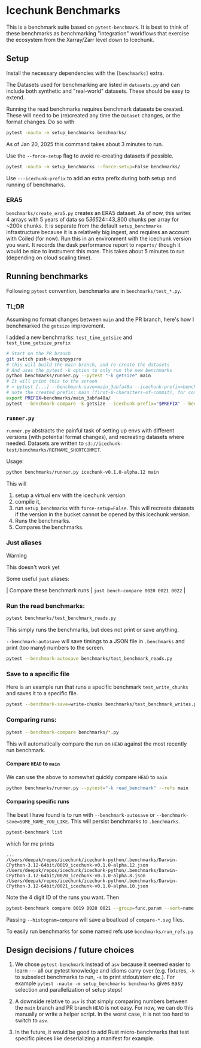 # Icechunk Benchmarks

This is a benchmark suite based on `pytest-benchmark`.
It is best to think of these benchmarks as benchmarking "integration" workflows that exercise the ecosystem from the Xarray/Zarr level down to Icechunk.

## Setup

Install the necessary dependencies with the `[benchmarks]` extra.

The Datasets used for benchmarking are listed in `datasets.py` and can include both synthetic and "real-world" datasets.
These should be easy to extend.

Running the read benchmarks requires benchmark datasets be created.
These will need to be (re)created any time the `Dataset` changes, or the format changes.
Do so with
``` sh
pytest -nauto -m setup_benchmarks benchmarks/
```
As of Jan 20, 2025 this command takes about 3 minutes to run.

Use the `--force-setup` flag to avoid re-creating datasets if possible.

``` sh
pytest -nauto -m setup_benchmarks --force-setup=False benchmarks/
```
Use `---icechunk-prefix` to add an extra prefix during both setup and running of benchmarks.


### ERA5

`benchmarks/create_era5.py` creates an ERA5 dataset.
As of now, this writes 4 arrays with 5 years of data so 5*365*24=43_800 chunks per array for ~200k chunks.
It is separate from the default `setup_benchmarks` infrastructure because it is a relatively big ingest, and requires an account with Coiled (for now).
Run this in an environment with the icechunk version you want.
It records the dask performance report to `reports/` though it would be nice to instrument this more.
This takes about 5 minutes to run (depending on cloud scaling time).

## Running benchmarks
Following `pytest` convention, benchmarks are in `benchmarks/test_*.py`.

### TL;DR

Assuming no format changes between `main` and the PR branch, here's how I benchmarked the `getsize` improvement.

I added a new benchmarks: `test_time_getsize` and `test_time_getsize_prefix`

``` sh
# Start on the PR branch
git switch push-uknyqnpypzro
# this will build the main branch, and re-create the datasets
# And uses the pytest -k option to only run the new benchmarks
python benchmarks/runner.py --pytest "-k getsize" main
# It will print this to the screen
# > pytest [...] --benchmark-save=main_3abfa48a --icechunk-prefix=benchmarks/main_3abfa48a/  benchmarks/
# note the created prefix: main_(first-8-characters-of-commit), for convenienve export it
export PREFIX=benchmarks/main_3abfa48a/
pytest --benchmark-compare -k getsize --icechunk-prefix="$PREFIX" --benchmark-column=median benchmarks/
```

### `runner.py`

`runner.py` abstracts the painful task of setting up envs with different versions (with potential format changes), and recreating datasets where needed.
Datasets are written to `s3://icechunk-test/benchmarks/REFNAME_SHORTCOMMIT`.

Usage:
``` sh
python benchmarks/runner.py icechunk-v0.1.0-alpha.12 main
```
This will
1. setup a virtual env with the icechunk version
2. compile it,
3. run `setup_benchmarks` with `force-setup=False`. This will recreate datasets if the version in the bucket cannot be opened by this icechunk version.
4. Runs the benchmarks.
5. Compares the benchmarks.

### Just aliases

> [!WARNING]
> This doesn't work yet

Some useful `just` aliases:

| Compare these benchmark runs | `just bench-compare 0020 0021 0022` |

### Run the read benchmarks:
``` sh
pytest benchmarks/test_benchmark_reads.py
```

This simply runs the benchmarks, but does not print or save anything.

`--benchmark-autosave` will save timings to a JSON file in `.benchmarks` and print (too many) numbers to the screen.
```sh
pytest --benchmark-autosave benchmarks/test_benchmark_reads.py
```

### Save to a specific file

Here is an example run that runs a specific benchmark `test_write_chunks` and saves it to a specific file.
```sh
pytest --benchmark-save=write-chunks benchmarks/test_benchmark_writes.py::test_write_chunks
```

### Comparing runs:

``` sh
pytest --benchmark-compare benchmarks/*.py
```

This will automatically compare the run on `HEAD` against the most recently run benchmark.

#### Compare `HEAD` to `main`

We can use the above to somewhat quickly compare `HEAD` to `main`

``` sh
python benchmarks/runner.py --pytest="-k read_benchmark" --refs main
```

#### Comparing specific runs

The best I have found is to run with `--benchmark-autosave` or `--benchmark-save=SOME_NAME_YOU_LIKE`. This will persist benchmarks to
`.benchmarks`.

``` sh
pytest-benchmark list
```
which for me prints
```
...
/Users/deepak/repos/icechunk/icechunk-python/.benchmarks/Darwin-CPython-3.12-64bit/0019_icechunk-v0.1.0-alpha.12.json
/Users/deepak/repos/icechunk/icechunk-python/.benchmarks/Darwin-CPython-3.12-64bit/0020_icechunk-v0.1.0-alpha.8.json
/Users/deepak/repos/icechunk/icechunk-python/.benchmarks/Darwin-CPython-3.12-64bit/0021_icechunk-v0.1.0-alpha.10.json
```

Note the 4 digit ID of the runs you want. Then

``` sh
pytest-benchmark compare 0019 0020 0021 --group=func,param --sort=name --columns=median --name=short
```
Passing `--histogram=compare` will save a boatload of `compare-*.svg` files.

To easily run benchmarks for some named refs use `benchmarks/run_refs.py`

## Design decisions / future choices

1. We chose `pytest-benchmark` instead of `asv` because it seemed easier to learn --- all our pytest knowledge and idioms carry over (e.g. fixtures, `-k` to subselect benchmarks to run, `-s` to print stdout/sterr etc.). For example `pytest -nauto -m setup_benchmarks benchmarks` gives easy selection and parallelization of setup steps!

1. A downside relative to `asv` is that simply comparing numbers between the `main` branch and PR branch `HEAD` is not easy. For now, we can do this manually or write a helper script. In the worst case, it is not too hard to switch to `asv`.

1. In the future, it would be good to add Rust micro-benchmarks that test specific pieces like deserializing a manifest for example.

